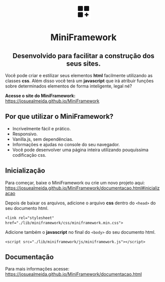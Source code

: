 <div align="center">
  <img src="./favicon.png">
  <h1>MiniFramework</h1>

  <h2>
    <strong>Desenvolvido para facilitar a construção dos seus sites.</strong>
  </h2>
</div>

Você pode criar e estilizar seus elementos **html** facilmente utilizando as classes **css**. Além disso você terá um **javascript** que irá atribuir funções sobre determinados elementos de forma inteligente, legal né?

**Acesse o site do MiniFramework:** https://josuealmeida.github.io/MiniFramework

## Por que utilizar o MiniFramework?

- Incrivelmente fácil e prático.
- Responsivo. 
- Vanilla.js, sem dependências.
- Informações e ajudas no console do seu navegador.
- Você pode desenvolver uma página inteira utilizando pouquíssima codificação css.

## Inicialização

Para começar, baixe o MiniFramework ou crie um novo projeto aqui: https://josuealmeida.github.io/MiniFramework/documentacao.html#inicializacao

Depois de baixar os arquivos, adicione o arquivo **css** dentro do `<head>` do seu documento html.

```
<link rel="stylesheet" href="./lib/miniframework/css/miniframework.min.css">
```

Adicione também o **javascript** no final do `<body>` do seu documento html.

```
<script src="./lib/miniframework/js/miniframework.js"></script>
```

## Documentação

Para mais informações acesse: https://josuealmeida.github.io/MiniFramework/documentacao.html

